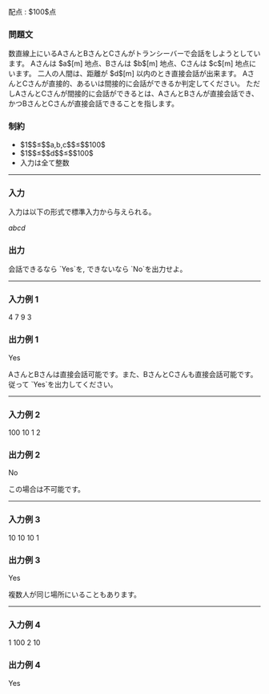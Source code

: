 
<div>

<span>

<span>

<p>
配点 : $100$点
</p>

<div>

<section>

### **問題文**

<p>
数直線上にいるAさんとBさんとCさんがトランシーバーで会話をしようとしています。
Aさんは $a$[m] 地点、Bさんは $b$[m] 地点、Cさんは $c$[m] 地点にいます。
二人の人間は、距離が $d$[m] 以内のとき直接会話が出来ます。
AさんとCさんが直接的、あるいは間接的に会話ができるか判定してください。
ただしAさんとCさんが間接的に会話ができるとは、AさんとBさんが直接会話でき、かつBさんとCさんが直接会話できることを指します。
</p>

</section>

</div>

<div>

<section>

### **制約**

<ul>

<li>
$1$$≤$$a,b,c$$≤$$100$
</li>

<li>
$1$$≤$$d$$≤$$100$
</li>

<li>
入力は全て整数
</li>

</ul>

</section>

</div>

---

<div>

<div>

<section>

### **入力**

<p>
入力は以下の形式で標準入力から与えられる。
</p>

<div>

$a$$b$$c$$d$
</div>

</section>

</div>

<div>

<section>

### **出力**

<p>
会話できるなら `Yes`を, できないなら `No`を出力せよ。
</p>

</section>

</div>

</div>

---

<div>

<section>

### **入力例 1**

<div>

4 7 9 3

</div>

</section>

</div>

<div>

<section>

### **出力例 1**

<div>

Yes

</div>

<p>
AさんとBさんは直接会話可能です。また、BさんとCさんも直接会話可能です。従って `Yes`を出力してください。
</p>

</section>

</div>

---

<div>

<section>

### **入力例 2**

<div>

100 10 1 2

</div>

</section>

</div>

<div>

<section>

### **出力例 2**

<div>

No

</div>

<p>
この場合は不可能です。
</p>

</section>

</div>

---

<div>

<section>

### **入力例 3**

<div>

10 10 10 1

</div>

</section>

</div>

<div>

<section>

### **出力例 3**

<div>

Yes

</div>

<p>
複数人が同じ場所にいることもあります。
</p>

</section>

</div>

---

<div>

<section>

### **入力例 4**

<div>

1 100 2 10

</div>

</section>

</div>

<div>

<section>

### **出力例 4**

<div>

Yes

</div>

</section>

</div>

</span>

</span>

</div>
